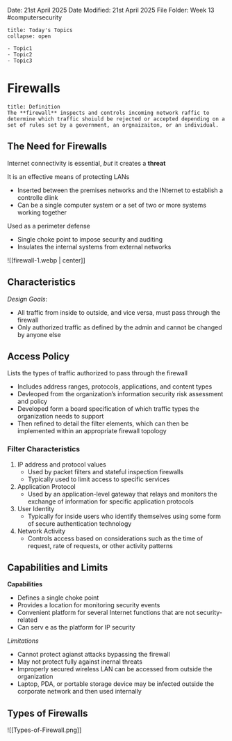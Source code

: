 Date: 21st April 2025
Date Modified: 21st April 2025
File Folder: Week 13
#computersecurity

```ad-abstract
title: Today's Topics
collapse: open

- Topic1
- Topic2
- Topic3

```

# Firewalls

```ad-summary
title: Definition
The **firewall** inspects and controls incoming network raffic to determine which traffic shoiuld be rejected or accepted depending on a set of rules set by a government, an orgnaizaiton, or an individual.
```

## The Need for Firewalls

Internet connectivity is essential, *but* it creates a **threat**

It is an effective means of protecting LANs
- Inserted between the premises networks and the INternet to establish a controlle dlink
- Can be a single computer system or a set of two or more systems working together

Used as a perimeter defense
- Single choke point to impose security and auditing
- Insulates the internal systems from external networks

![[firewall-1.webp | center]]

## Characteristics

*Design Goals*:
- All traffic from inside to outside, and vice versa, must pass through the firewall
- Only authorized traffic as defined by the admin and cannot be changed by anyone else

## Access Policy

Lists the types of traffic authorized to pass through the firewall
- Includes address ranges, protocols, applications, and content types
- Devleoped from the organization’s information security risk assessment and policy
- Developed form a board specification of which traffic types the organization needs to support
- Then refined to detail the filter elements, which can then be implemented within an appropriate firewall topology

### Filter Characteristics

1. IP address and protocol values
	- Used by packet filters and stateful inspection firewalls
	- Typically used to limit access to specific services
2. Application Protocol
	- Used by an application-level gateway that relays and monitors the exchange of information for specific application protocols
3. User Identity
	- Typically for inside users who identify themselves using some form of secure authentication technology
4. Network Activity
	- Controls access based on considerations such as the time of request, rate of requests, or other activity patterns

## Capabilities and Limits

**Capabilities**
- Defines a single choke point
- Provides a location for monitoring security events
- Convenient platform for several Internet functions that are not security-related
- Can serv e as the platform for IP security

*Limitations*
- Cannot protect agianst attacks bypassing the firewall
- May not protect fully against inernal threats
- Improperly secured wireless LAN can be accessed from outside the organization
- Laptop, PDA, or portable storage device may be infected outside the corporate network and then used internally

## Types of Firewalls

![[Types-of-Firewall.png]]

